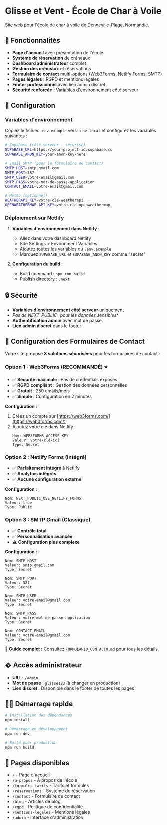 
# Glisse et Vent - École de Char à Voile

Site web pour l'école de char à voile de Denneville-Plage, Normandie.

## 🚀 Fonctionnalités

- **Page d'accueil** avec présentation de l'école
- **Système de réservation** de créneaux
- **Dashboard administrateur** complet
- **Gestion des créneaux** et réservations
- **Formulaire de contact** multi-options (Web3Forms, Netlify Forms, SMTP)
- **Pages légales** : RGPD et mentions légales
- **Footer professionnel** avec lien admin discret
- **Sécurité renforcée** : Variables d'environnement côté serveur

## 🔧 Configuration

### Variables d'environnement

Copiez le fichier `.env.example` vers `.env.local` et configurez les variables suivantes :

```bash
# Supabase (côté serveur - sécurisé)
SUPABASE_URL=https://your-project-id.supabase.co
SUPABASE_ANON_KEY=your-anon-key-here

# Email SMTP (pour le formulaire de contact)
SMTP_HOST=smtp.gmail.com
SMTP_PORT=587
SMTP_USER=votre-email@gmail.com
SMTP_PASS=votre-mot-de-passe-application
CONTACT_EMAIL=votre-email@gmail.com

# Météo (optionnel)
WEATHERAPI_KEY=votre-cle-weatherapi
OPENWEATHERMAP_API_KEY=votre-cle-openweathermap
```

### Déploiement sur Netlify

1. **Variables d'environnement dans Netlify** :
   - Allez dans votre dashboard Netlify
   - Site Settings > Environment Variables
   - Ajoutez toutes les variables du `.env.example`
   - Marquez `SUPABASE_URL` et `SUPABASE_ANON_KEY` comme "secret"

2. **Configuration du build** :
   - Build command : `npm run build`
   - Publish directory : `.next`

## 🔒 Sécurité

- **Variables d'environnement côté serveur** uniquement
- **Pas de NEXT_PUBLIC_* pour les données sensibles**
- **Authentification admin** avec mot de passe
- **Lien admin discret** dans le footer

## 📧 Configuration des Formulaires de Contact

Votre site propose **3 solutions sécurisées** pour les formulaires de contact :

### **Option 1 : Web3Forms (RECOMMANDÉ)** ⭐
- ✅ **Sécurité maximale** : Pas de credentials exposés
- ✅ **RGPD compliant** : Gestion des données personnelles
- ✅ **Gratuit** : 250 emails/mois
- ✅ **Simple** : Configuration en 2 minutes

**Configuration :**
1. Créez un compte sur [https://web3forms.com/](https://web3forms.com/)
2. Ajoutez votre clé dans Netlify :
   ```
   Nom: WEB3FORMS_ACCESS_KEY
   Valeur: votre-clé-ici
   Type: Secret
   ```

### **Option 2 : Netlify Forms (Intégré)**
- ✅ **Parfaitement intégré** à Netlify
- ✅ **Analytics intégrés**
- ✅ **Aucune configuration externe**

**Configuration :**
```
Nom: NEXT_PUBLIC_USE_NETLIFY_FORMS
Valeur: true
Type: Public
```

### **Option 3 : SMTP Gmail (Classique)**
- ✅ **Contrôle total**
- ✅ **Personnalisation avancée**
- ⚠️ **Configuration plus complexe**

**Configuration :**
```
Nom: SMTP_HOST
Valeur: smtp.gmail.com
Type: Secret

Nom: SMTP_PORT
Valeur: 587
Type: Secret

Nom: SMTP_USER
Valeur: votre-email@gmail.com
Type: Secret

Nom: SMTP_PASS
Valeur: votre-mot-de-passe-application
Type: Secret

Nom: CONTACT_EMAIL
Valeur: votre-email@gmail.com
Type: Secret
```

**📖 Guide complet :** Consultez `FORMULARIO_CONTACTO.md` pour tous les détails.

## � Accès administrateur

- **URL** : `/admin`
- **Mot de passe** : `glisse123` (à changer en production)
- **Lien discret** : Disponible dans le footer de toutes les pages

## 🏃‍♂️ Démarrage rapide

```bash
# Installation des dépendances
npm install

# Démarrage en développement
npm run dev

# Build pour production
npm run build
```

## 📄 Pages disponibles

- `/` - Page d'accueil
- `/a-propos` - À propos de l'école
- `/formules-tarifs` - Tarifs et formules
- `/reservations` - Système de réservation
- `/contact` - Formulaire de contact
- `/blog` - Articles de blog
- `/rgpd` - Politique de confidentialité
- `/mentions-legales` - Mentions légales
- `/admin` - Interface d'administration
